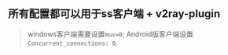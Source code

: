 ## 所有配置都可以用于ss客户端 + v2ray-plugin  
> windows客户端需要设置```mux=0```;
> Android版客户端设置```Concurrent_connections: 0```.
